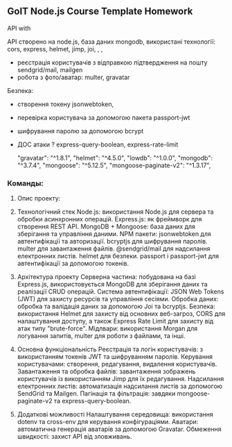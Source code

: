 ## GoIT Node.js Course Template Homework

API with 

АРІ створено на node.js, база даних mongodb, використані технології: cors, express, helmet, jimp, joi, , ,
* реєстрація користувачів з відправкою підтвердження на пошту sendgrid/mail, mailgen
* робота з фото/аватар:  multer, gravatar

Безпека: 
* створення токену jsonwebtoken,  
* перевірка користувача за допомогою пакета passport-jwt
* шифрування паролю за допомогою bcrypt
* ДОС атаки ?  express-query-boolean, express-rate-limit

    "gravatar": "^1.8.1",
    "helmet": "^4.5.0",
    "lowdb": "^1.0.0",
    "mongodb": "^3.7.4",
    "mongoose": "^5.12.5",
    "mongoose-paginate-v2": "^1.3.17",

### Команды:
1. Опис проекту: 

2. Технологічний стек
Node.js: використання Node.js для сервера та обробки асинхронних операцій.
Express.js: як фреймворк для створення REST API.
MongoDB + Mongoose: база даних для зберігання та управління даними.
NPM пакети:
jsonwebtoken для автентифікації та авторизації.
bcryptjs для шифрування паролів.
multer для завантаження файлів.
@sendgrid/mail для надсилання електронних листів.
helmet для безпеки.
passport і passport-jwt для автентифікації за допомогою токенів.

3. Архітектура проекту
Серверна частина: побудована на базі Express.js, використовується MongoDB для зберігання даних та реалізації CRUD операцій.
Система автентифікації: JSON Web Tokens (JWT) для захисту ресурсів та управління сесіями.
Обробка даних: обробка та валідація даних за допомогою Joi та bcryptjs.
Безпека: використання Helmet для захисту від основних веб-загроз, CORS для налаштування доступу, а також Express Rate Limit для захисту від атак типу "brute-force".
Мідлвари: використання Morgan для логування запитів, multer для роботи з файлами, та інші.

4. Основна функціональність
Реєстрація та логін користувачів: з використанням токенів JWT та шифруванням паролів.
Керування користувачами: створення, редагування, видалення користувачів.
Завантаження та обробка файлів: завантаження зображень користувачів із використанням Jimp для їх редагування.
Надсилання електронних листів: автоматизація надсилання листів за допомогою SendGrid та Mailgen.
Пагінація та фільтрація: завдяки mongoose-paginate-v2 та express-query-boolean.

5. Додаткові можливості
Налаштування середовища: використання dotenv та cross-env для керування конфігураціями.
Аватари: автоматична генерація аватарів за допомогою Gravatar.
Обмеження швидкості: захист API від зловживань.
